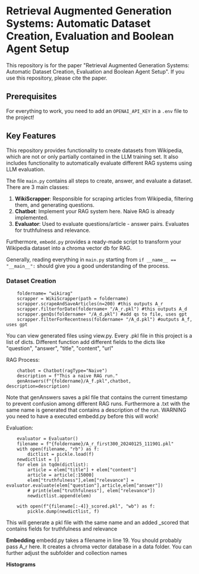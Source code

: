 # Retrieval Augmented Generation Systems: Automatic Dataset Creation, Evaluation and Boolean Agent Setup

This repository is for the paper "Retrieval Augmented Generation Systems: Automatic Dataset Creation, Evaluation and Boolean Agent Setup". If you use this repository, please cite the paper.

## Prerequisites

For everything to work, you need to add an `OPENAI_API_KEY` in a `.env` file to the project!

## Key Features

This repository provides functionality to create datasets from Wikipedia, which are not or only partially contained in the LLM training set. It also includes functionality to automatically evaluate different RAG systems using LLM evaluation.

The file `main.py` contains all steps to create, answer, and evaluate a dataset. There are 3 main classes:

1. **WikiScrapper**: Responsible for scraping articles from Wikipedia, filtering them, and generating questions.
2. **Chatbot**: Implement your RAG system here. Naive RAG is already implemented.
3. **Evaluator**: Used to evaluate questions/article - answer pairs. Evaluates for truthfulness and relevance.

Furthermore, `embedd.py` provides a ready-made script to transform your Wikipedia dataset into a chroma vector db for RAG.

Generally, reading everything in `main.py` starting from `if __name__ == "__main__":` should give you a good understanding of the process.

### Dataset Creation
```
    foldername= "wikirag"
    scrapper = WikiScrapper(path = foldername)
    scrapper.scrapeAndSaveArticles(n=200) #this outputs A_r
    scrapper.filterforDate(foldername+ "/A_r.pkl") #this outputs A_d
    scrapper.genQs(foldername+ "/A_d.pkl") #add qs to file, uses gpt
    scrapper.filterForRecentness(foldername+ "/A_d.pkl") #outputs A_f, uses gpt

```

You can view generated files using view.py. Every .pkl file in this project is a list of dicts.
Different function add different fields to the dicts like "question", "answer", "title", "content", "url"


RAG Process:
```
    chatbot = Chatbot(ragType="Naive")
    description = f"This a naive RAG run."
    genAnswers(f"{foldername}/A_f.pkl",chatbot, description=description)
``` 
Note that genAnswers saves a pkl file that contains the current timestamp to prevent confusion among different RAG runs.
Furthermore a .txt with the same name is generated that contains a description of the run. 
WARNING you need to have a executed embedd.py before this will work!

Evaluation:
```
    evaluator = Evaluator()
    filename = f"{foldername}/A_r_first300_20240125_111901.pkl"
    with open(filename, "rb") as f:
        dictlist = pickle.load(f)
    newdictlist = []
    for elem in tqdm(dictlist):
        article = elem["title"] + elem["content"]
        article = article[:15000]
        elem["truthfulness"],elem["relevance"] = evaluator.evaluate(elem["question"],article,elem["answer"])
        # print(elem["truthfulness"], elem["relevance"])
        newdictlist.append(elem)
    
    with open(f"{filename[:-4]}_scored.pkl", "wb") as f:
        pickle.dump(newdictlist, f)
```
This will generate a pkl file with the same name and an added _scored that contains fields for truthfulness and relevance


**Embedding** 
embedd.py takes a filename in line 19. You should probably pass A_r here. It creates a chroma vector database in a data folder. You can further adjust the subfolder and collection names

**Histograms**




